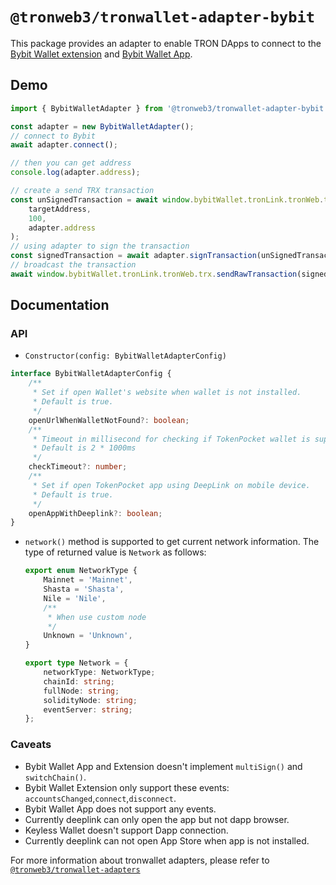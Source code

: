 # `@tronweb3/tronwallet-adapter-bybit`

This package provides an adapter to enable TRON DApps to connect to the [Bybit Wallet extension](https://chromewebstore.google.com/detail/bybit-wallet/pdliaogehgdbhbnmkklieghmmjkpigpa) and [Bybit Wallet App](https://www.bybit.com/en/web3/home).

## Demo

```typescript
import { BybitWalletAdapter } from '@tronweb3/tronwallet-adapter-bybit';

const adapter = new BybitWalletAdapter();
// connect to Bybit
await adapter.connect();

// then you can get address
console.log(adapter.address);

// create a send TRX transaction
const unSignedTransaction = await window.bybitWallet.tronLink.tronWeb.transactionBuilder.sendTrx(
    targetAddress,
    100,
    adapter.address
);
// using adapter to sign the transaction
const signedTransaction = await adapter.signTransaction(unSignedTransaction);
// broadcast the transaction
await window.bybitWallet.tronLink.tronWeb.trx.sendRawTransaction(signedTransaction);
```

## Documentation

### API

-   `Constructor(config: BybitWalletAdapterConfig)`

```typescript
interface BybitWalletAdapterConfig {
    /**
     * Set if open Wallet's website when wallet is not installed.
     * Default is true.
     */
    openUrlWhenWalletNotFound?: boolean;
    /**
     * Timeout in millisecond for checking if TokenPocket wallet is supported.
     * Default is 2 * 1000ms
     */
    checkTimeout?: number;
    /**
     * Set if open TokenPocket app using DeepLink on mobile device.
     * Default is true.
     */
    openAppWithDeeplink?: boolean;
}
```

-   `network()` method is supported to get current network information. The type of returned value is `Network` as follows:

    ```typescript
    export enum NetworkType {
        Mainnet = 'Mainnet',
        Shasta = 'Shasta',
        Nile = 'Nile',
        /**
         * When use custom node
         */
        Unknown = 'Unknown',
    }

    export type Network = {
        networkType: NetworkType;
        chainId: string;
        fullNode: string;
        solidityNode: string;
        eventServer: string;
    };
    ```

### Caveats

-   Bybit Wallet App and Extension doesn't implement `multiSign()` and `switchChain()`.
-   Bybit Wallet Extension only support these events: `accountsChanged`,`connect`,`disconnect`.
-   Bybit Wallet App does not support any events.
-   Currently deeplink can only open the app but not dapp browser.
-   Keyless Wallet doesn't support Dapp connection.
-   Currently deeplink can not open App Store when app is not installed.

For more information about tronwallet adapters, please refer to [`@tronweb3/tronwallet-adapters`](https://github.com/tronweb3/tronwallet-adapter/tree/main/packages/adapters/adapters)
